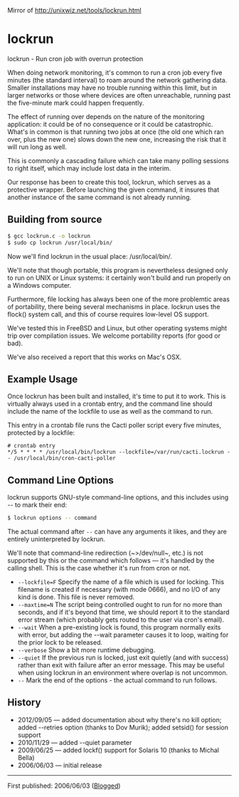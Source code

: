 Mirror of http://unixwiz.net/tools/lockrun.html

# lockrun

lockrun - Run cron job with overrun protection

When doing network monitoring, it's common to run a cron job every five minutes (the standard interval) to roam around the network gathering data. Smaller installations may have no trouble running within this limit, but in larger networks or those where devices are often unreachable, running past the five-minute mark could happen frequently.

The effect of running over depends on the nature of the monitoring application: it could be of no consequence or it could be catastrophic. What's in common is that running two jobs at once (the old one which ran over, plus the new one) slows down the new one, increasing the risk that it will run long as well.

This is commonly a cascading failure which can take many polling sessions to right itself, which may include lost data in the interim.

Our response has been to create this tool, lockrun, which serves as a protective wrapper. Before launching the given command, it insures that another instance of the same command is not already running.

## Building from source

```sh
$ gcc lockrun.c -o lockrun
$ sudo cp lockrun /usr/local/bin/
```

Now we'll find lockrun in the usual place: /usr/local/bin/.

We'll note that though portable, this program is nevertheless designed only to run on UNIX or Linux systems: it certainly won't build and run properly on a Windows computer.

Furthermore, file locking has always been one of the more problemtic areas of portability, there being several mechanisms in place. lockrun uses the flock() system call, and this of course requires low-level OS support.

We've tested this in FreeBSD and Linux, but other operating systems might trip over compilation issues. We welcome portability reports (for good or bad).

We've also received a report that this works on Mac's OSX.

## Example Usage

Once lockrun has been built and installed, it's time to put it to work. This is virtually always used in a crontab entry, and the command line should include the name of the lockfile to use as well as the command to run.

This entry in a crontab file runs the Cacti poller script every five minutes, protected by a lockfile:

```
# crontab entry
*/5 * * * * /usr/local/bin/lockrun --lockfile=/var/run/cacti.lockrun -- /usr/local/bin/cron-cacti-poller
```

## Command Line Options

lockrun supports GNU-style command-line options, and this includes using -- to mark their end:

```sh
$ lockrun options -- command
```

The actual command after `--` can have any arguments it likes, and they are entirely uninterpreted by lockrun.

We'll note that command-line redirection (~>/dev/null~, etc.) is not supported by this or the command which follows — it's handled by the calling shell. This is the case whether it's run from cron or not.

- `--lockfile=F` Specify the name of a file which is used for locking. This filename is created if necessary (with mode 0666), and no I/O of any kind is done. This file is never removed.
- `--maxtime=N` The script being controlled ought to run for no more than <N> seconds, and if it's beyond that time, we should report it to the standard error stream (which probably gets routed to the user via cron's email).
- `--wait` When a pre-existing lock is found, this program normally exits with error, but adding the --wait parameter causes it to loop, waiting for the prior lock to be released.
- `--verbose` Show a bit more runtime debugging.
- `--quiet` If the previous run is locked, just exit quietly (and with success) rather than exit with failure after an error message. This may be useful when using lockrun in an environment where overlap is not uncommon.
- `--` Mark the end of the options - the actual command to run follows.

## History

- 2012/09/05 — added documentation about why there's no kill option; added --retries option (thanks to Dov Murik); added setsid() for session support
- 2010/11/29 — added --quiet parameter
- 2009/06/25 — added lockf() support for Solaris 10 (thanks to Michal Bella)
- 2006/06/03 — initial release

---
First published: 2006/06/03 ([Blogged](https://blog.unixwiz.net/2006/06/new_tool_lockru.html))

